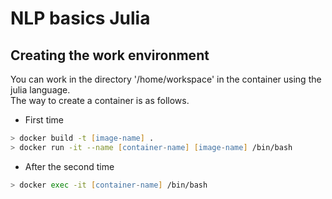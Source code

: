 # NLP basics Julia

## Creating the work environment

You can work in the directory '/home/workspace' in the container using the julia language.  
The way to create a container is as follows.  

- First time  

```zsh
> docker build -t [image-name] .
> docker run -it --name [container-name] [image-name] /bin/bash
```

- After the second time

```zsh
> docker exec -it [container-name] /bin/bash
```
